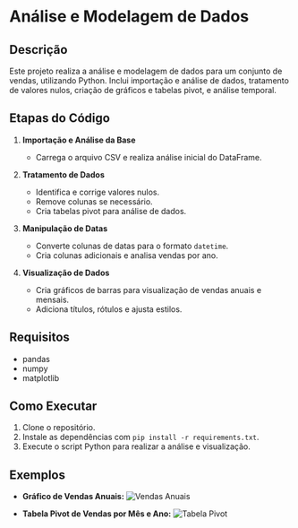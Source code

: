 # Análise e Modelagem de Dados

## Descrição

Este projeto realiza a análise e modelagem de dados para um conjunto de vendas, utilizando Python. Inclui importação e análise de dados, tratamento de valores nulos, criação de gráficos e tabelas pivot, e análise temporal.

## Etapas do Código

1. **Importação e Análise da Base**
   - Carrega o arquivo CSV e realiza análise inicial do DataFrame.
   
2. **Tratamento de Dados**
   - Identifica e corrige valores nulos.
   - Remove colunas se necessário.
   - Cria tabelas pivot para análise de dados.
   
3. **Manipulação de Datas**
   - Converte colunas de datas para o formato `datetime`.
   - Cria colunas adicionais e analisa vendas por ano.

4. **Visualização de Dados**
   - Cria gráficos de barras para visualização de vendas anuais e mensais.
   - Adiciona títulos, rótulos e ajusta estilos.

## Requisitos

- pandas
- numpy
- matplotlib

## Como Executar

1. Clone o repositório.
2. Instale as dependências com `pip install -r requirements.txt`.
3. Execute o script Python para realizar a análise e visualização.

## Exemplos

- **Gráfico de Vendas Anuais:**
   ![Vendas Anuais](link_para_o_grafico.png)
   
- **Tabela Pivot de Vendas por Mês e Ano:**
   ![Tabela Pivot](link_para_a_tabela_pivot.png)

